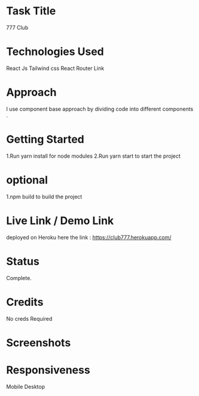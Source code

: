 # Task Title

777 Club

# Technologies Used

React Js
Tailwind css
React Router Link

# Approach

I use component base approach by dividing code into different components .

# Getting Started

1.Run yarn install for node modules
2.Run yarn start to start the project

# optional

1.npm build to build the project

# Live Link / Demo Link

deployed on Heroku
here the link : <https://club777.herokuapp.com/>

# Status

Complete.

# Credits

No creds Required

# Screenshots

# Responsiveness

Mobile
Desktop
